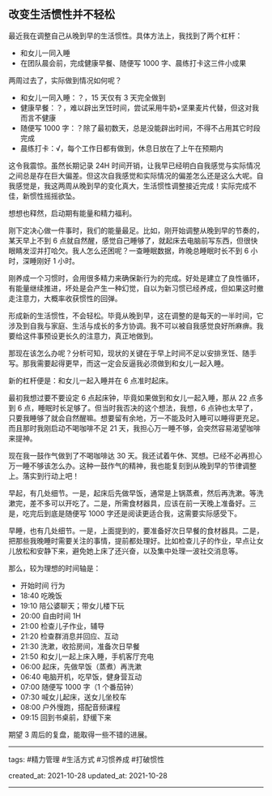 ## 改变生活惯性并不轻松

最近我在调整自己从晚到早的生活惯性。具体方法上，我找到了两个杠杆：

- 和女儿一同入睡
- 在团队晨会前，完成健康早餐、随便写 1000 字、晨练打卡这三件小成果

两周过去了，实际做到情况如何呢？

- 和女儿一同入睡：？，15 天仅有 3 天完全做到
- 健康早餐：？，难以辟出烹饪时间，尝试采用牛奶+坚果麦片代替，但这对我而言不健康
- 随便写 1000 字：？除了最初数天，总是没能辟出时间，不得不占用其它时段完成
- 晨练打卡：√，每个工作日都有做到，休息日放在了上午在预期内

这令我震惊。虽然长期记录 24H 时间开销，让我早已经明白自我感觉与实际情况之间总是存在巨大偏差。但这次自我感觉和实际情况的偏差怎么还是这么大呢。自我感觉是，我这两周从晚到早的变化真大，生活惯性调整接近完成！实际完成不佳，新惯性摇摇欲坠。

想想也释然，启动期有能量和精力福利。

刚下定决心做一件事时，我们的能量最足。比如，刚开始调整从晚到早的节奏的，某天早上不到 6 点就自然醒，感觉自己睡够了，就起床去电脑前写东西，但很快眼睛发涩并打哈欠。我人怎么还困呢？一查睡眠数据，昨晚总睡眠时长不到 6 小时，深睡刚好 1 小时。

刚养成一个习惯时，会用很多精力来确保新行为的完成。好处是建立了良性循环，有能量继续推进，坏处是会产生一种幻觉，自以为新习惯已经养成，但如果这时撤走注意力，大概率收获惯性的回弹。

形成新的生活惯性，不会轻松。毕竟从晚到早，这在调整的是每天的一半时间，它涉及到自我与家庭、生活与成长的多方协调。我不可以被自我感觉良好所麻痹。我要给这件事预设更长久的注意力，真正地做到。

那现在该怎么办呢？分析可知，现状的关键在于早上时间不足以安排烹饪、随手写。那我需要起得更早，而这一定会反逼我必须做到和女儿一起入睡。

新的杠杆便是：和女儿一起入睡并在 6 点准时起床。

最初我想过要不要设定 6 点起床钟，毕竟如果做到和女儿一起入睡，那从 22 点多到 6 点，睡眠时长足够了。但当时我否决的这个想法，我想，6 点钟也太早了，只要我睡够了就会自然醒嘛。想要留有余地，万一不能及时入睡可以睡得更充足。而且那时我刚启动不喝咖啡不足 21 天，我担心万一睡不够，会突然容易渴望咖啡来提神。

现在我一鼓作气做到了不喝咖啡达 30 天。我还试着午休、冥想。已经不必再担心万一睡不够该怎么办。这种一鼓作气的精神，我也能复刻到从晚到早的节律调整上。落实到行动上吧！

早起，有几处细节。一是，起床后先做早饭，通常是上锅蒸煮，然后再洗漱。等洗漱完，差不多可以开吃了。二是，所需食材器具，应该在前一天晚上准备好。三是，吃完后到底是随便写 1000 字还是阅读更适合我，这需要实际感受下。

早睡，也有几处细节。一是，上面提到的，要准备好次日早餐的食材器具。二是，把那些我晚睡时需要关注的事情，提前都处理好。比如检查儿子的作业，早点让女儿放松和安静下来，避免她上床了还兴奋，以及集中处理一波社交消息等。

那么，较为理想的时间轴是：

- 开始时间 行为
- 18:40 吃晚饭
- 19:10 陪公婆聊天；带女儿楼下玩
- 20:00 自由时间 1H
- 21:00 检查儿子作业，辅导
- 21:20 检查群消息并回应、互动
- 21:30 洗漱，收拾房间，准备次日早餐
- 21:50 和女儿一起上床入睡，手机客厅充电
- 06:00 起床，先做早饭（蒸煮）再洗漱
- 06:40 电脑开机，吃早饭，健身营互动
- 07:00 随便写 1000 字（1 个番茄钟）
- 07:30 喊女儿起床，送女儿坐校车
- 08:00 户外慢跑，搭配音频课程
- 09:15 回到书桌前，舒缓下来

期望 3 周后的复盘，能取得一些不错的进展。

---

tags: #精力管理 #生活方式 #习惯养成 #打破惯性

created_at: 2021-10-28
updated_at: 2021-10-28

---
